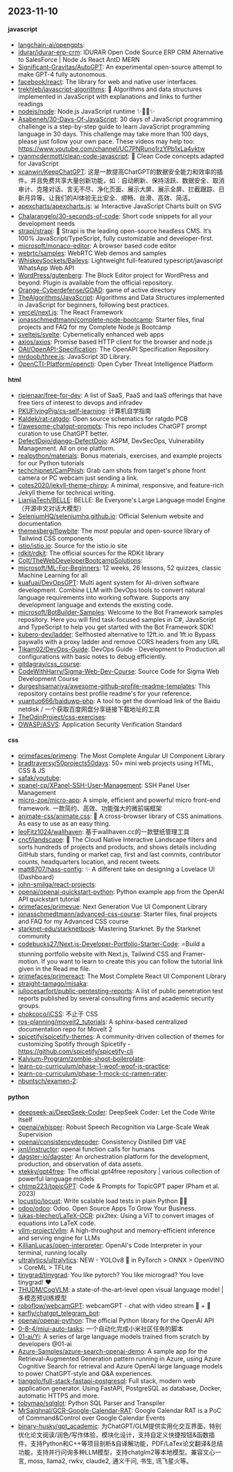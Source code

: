 ## 2023-11-10

#### javascript
* [langchain-ai/opengpts](https://github.com/langchain-ai/opengpts): 
* [idurar/idurar-erp-crm](https://github.com/idurar/idurar-erp-crm): IDURAR Open Code Source ERP CRM Alternative to SalesForce | Node Js React AntD MERN
* [Significant-Gravitas/AutoGPT](https://github.com/Significant-Gravitas/AutoGPT): An experimental open-source attempt to make GPT-4 fully autonomous.
* [facebook/react](https://github.com/facebook/react): The library for web and native user interfaces.
* [trekhleb/javascript-algorithms](https://github.com/trekhleb/javascript-algorithms): 📝 Algorithms and data structures implemented in JavaScript with explanations and links to further readings
* [nodejs/node](https://github.com/nodejs/node): Node.js JavaScript runtime ✨🐢🚀✨
* [Asabeneh/30-Days-Of-JavaScript](https://github.com/Asabeneh/30-Days-Of-JavaScript): 30 days of JavaScript programming challenge is a step-by-step guide to learn JavaScript programming language in 30 days. This challenge may take more than 100 days, please just follow your own pace. These videos may help too: https://www.youtube.com/channel/UC7PNRuno1rzYPb1xLa4yktw
* [ryanmcdermott/clean-code-javascript](https://github.com/ryanmcdermott/clean-code-javascript): 🛁 Clean Code concepts adapted for JavaScript
* [xcanwin/KeepChatGPT](https://github.com/xcanwin/KeepChatGPT): 这是一款提高ChatGPT的数据安全能力和效率的插件。并且免费共享大量创新功能，如：自动刷新、保持活跃、数据安全、取消审计、克隆对话、言无不尽、净化页面、展示大屏、展示全屏、拦截跟踪、日新月异等。让我们的AI体验无比安全、顺畅、丝滑、高效、简洁。
* [apexcharts/apexcharts.js](https://github.com/apexcharts/apexcharts.js): 📊 Interactive JavaScript Charts built on SVG
* [Chalarangelo/30-seconds-of-code](https://github.com/Chalarangelo/30-seconds-of-code): Short code snippets for all your development needs
* [strapi/strapi](https://github.com/strapi/strapi): 🚀 Strapi is the leading open-source headless CMS. It’s 100% JavaScript/TypeScript, fully customizable and developer-first.
* [microsoft/monaco-editor](https://github.com/microsoft/monaco-editor): A browser based code editor
* [webrtc/samples](https://github.com/webrtc/samples): WebRTC Web demos and samples
* [WhiskeySockets/Baileys](https://github.com/WhiskeySockets/Baileys): Lightweight full-featured typescript/javascript WhatsApp Web API
* [WordPress/gutenberg](https://github.com/WordPress/gutenberg): The Block Editor project for WordPress and beyond. Plugin is available from the official repository.
* [Orange-Cyberdefense/GOAD](https://github.com/Orange-Cyberdefense/GOAD): game of active directory
* [TheAlgorithms/JavaScript](https://github.com/TheAlgorithms/JavaScript): Algorithms and Data Structures implemented in JavaScript for beginners, following best practices.
* [vercel/next.js](https://github.com/vercel/next.js): The React Framework
* [jonasschmedtmann/complete-node-bootcamp](https://github.com/jonasschmedtmann/complete-node-bootcamp): Starter files, final projects and FAQ for my Complete Node.js Bootcamp
* [sveltejs/svelte](https://github.com/sveltejs/svelte): Cybernetically enhanced web apps
* [axios/axios](https://github.com/axios/axios): Promise based HTTP client for the browser and node.js
* [OAI/OpenAPI-Specification](https://github.com/OAI/OpenAPI-Specification): The OpenAPI Specification Repository
* [mrdoob/three.js](https://github.com/mrdoob/three.js): JavaScript 3D Library.
* [OpenCTI-Platform/opencti](https://github.com/OpenCTI-Platform/opencti): Open Cyber Threat Intelligence Platform

#### html
* [ripienaar/free-for-dev](https://github.com/ripienaar/free-for-dev): A list of SaaS, PaaS and IaaS offerings that have free tiers of interest to devops and infradev
* [PKUFlyingPig/cs-self-learning](https://github.com/PKUFlyingPig/cs-self-learning): 计算机自学指南
* [Kaldek/rat-ratgdo](https://github.com/Kaldek/rat-ratgdo): Open source schematics for ratgdo PCB
* [f/awesome-chatgpt-prompts](https://github.com/f/awesome-chatgpt-prompts): This repo includes ChatGPT prompt curation to use ChatGPT better.
* [DefectDojo/django-DefectDojo](https://github.com/DefectDojo/django-DefectDojo): ASPM, DevSecOps, Vulnerability Management. All on one platform.
* [realpython/materials](https://github.com/realpython/materials): Bonus materials, exercises, and example projects for our Python tutorials
* [techchipnet/CamPhish](https://github.com/techchipnet/CamPhish): Grab cam shots from target's phone front camera or PC webcam just sending a link.
* [cotes2020/jekyll-theme-chirpy](https://github.com/cotes2020/jekyll-theme-chirpy): A minimal, responsive, and feature-rich Jekyll theme for technical writing.
* [LianjiaTech/BELLE](https://github.com/LianjiaTech/BELLE): BELLE: Be Everyone's Large Language model Engine（开源中文对话大模型）
* [SeleniumHQ/seleniumhq.github.io](https://github.com/SeleniumHQ/seleniumhq.github.io): Official Selenium website and documentation
* [themesberg/flowbite](https://github.com/themesberg/flowbite): The most popular and open-source library of Tailwind CSS components
* [istio/istio.io](https://github.com/istio/istio.io): Source for the istio.io site
* [rdkit/rdkit](https://github.com/rdkit/rdkit): The official sources for the RDKit library
* [Colt/TheWebDeveloperBootcampSolutions](https://github.com/Colt/TheWebDeveloperBootcampSolutions): 
* [microsoft/ML-For-Beginners](https://github.com/microsoft/ML-For-Beginners): 12 weeks, 26 lessons, 52 quizzes, classic Machine Learning for all
* [kuafuai/DevOpsGPT](https://github.com/kuafuai/DevOpsGPT): Multi agent system for AI-driven software development. Combine LLM with DevOps tools to convert natural language requirements into working software. Supports any development language and extends the existing code.
* [microsoft/BotBuilder-Samples](https://github.com/microsoft/BotBuilder-Samples): Welcome to the Bot Framework samples repository. Here you will find task-focused samples in C#, JavaScript and TypeScript to help you get started with the Bot Framework SDK!
* [kubero-dev/ladder](https://github.com/kubero-dev/ladder): Selfhosted alternative to 12ft.io. and 1ft.io Bypass paywalls with a proxy ladder and remove CORS headers from any URL
* [Tikam02/DevOps-Guide](https://github.com/Tikam02/DevOps-Guide): DevOps Guide - Development to Production all configurations with basic notes to debug efficiently.
* [gitdagray/css_course](https://github.com/gitdagray/css_course): 
* [CodeWithHarry/Sigma-Web-Dev-Course](https://github.com/CodeWithHarry/Sigma-Web-Dev-Course): Source Code for Sigma Web Development Course
* [durgeshsamariya/awesome-github-profile-readme-templates](https://github.com/durgeshsamariya/awesome-github-profile-readme-templates): This repository contains best profile readme's for your reference.
* [yuantuo666/baiduwp-php](https://github.com/yuantuo666/baiduwp-php): A tool to get the download link of the Baidu netdisk / 一个获取百度网盘分享链接下载地址的工具
* [TheOdinProject/css-exercises](https://github.com/TheOdinProject/css-exercises): 
* [OWASP/ASVS](https://github.com/OWASP/ASVS): Application Security Verification Standard

#### css
* [primefaces/primeng](https://github.com/primefaces/primeng): The Most Complete Angular UI Component Library
* [bradtraversy/50projects50days](https://github.com/bradtraversy/50projects50days): 50+ mini web projects using HTML, CSS & JS
* [safak/youtube](https://github.com/safak/youtube): 
* [xpanel-cp/XPanel-SSH-User-Management](https://github.com/xpanel-cp/XPanel-SSH-User-Management): SSH Panel User Management
* [micro-zoe/micro-app](https://github.com/micro-zoe/micro-app): A simple, efficient and powerful micro front-end framework. 一款简约、高效、功能强大的微前端框架
* [animate-css/animate.css](https://github.com/animate-css/animate.css): 🍿 A cross-browser library of CSS animations. As easy to use as an easy thing.
* [leoFitz1024/wallhaven](https://github.com/leoFitz1024/wallhaven): 基于wallhaven.cc的一款壁纸管理工具
* [cncf/landscape](https://github.com/cncf/landscape): 🌄 The Cloud Native Interactive Landscape filters and sorts hundreds of projects and products, and shows details including GitHub stars, funding or market cap, first and last commits, contributor counts, headquarters location, and recent tweets.
* [matt8707/hass-config](https://github.com/matt8707/hass-config): ✨ A different take on designing a Lovelace UI (Dashboard)
* [john-smilga/react-projects](https://github.com/john-smilga/react-projects): 
* [openai/openai-quickstart-python](https://github.com/openai/openai-quickstart-python): Python example app from the OpenAI API quickstart tutorial
* [primefaces/primevue](https://github.com/primefaces/primevue): Next Generation Vue UI Component Library
* [jonasschmedtmann/advanced-css-course](https://github.com/jonasschmedtmann/advanced-css-course): Starter files, final projects and FAQ for my Advanced CSS course
* [starknet-edu/starknetbook](https://github.com/starknet-edu/starknetbook): Mastering Starknet. By the Starknet community
* [codebucks27/Next.js-Developer-Portfolio-Starter-Code](https://github.com/codebucks27/Next.js-Developer-Portfolio-Starter-Code): ⭐Build a stunning portfolio website with Next.js, Tailwind CSS and Framer-motion. If you want to learn to create this you can follow the tutorial link given in the Read me file.
* [primefaces/primereact](https://github.com/primefaces/primereact): The Most Complete React UI Component Library
* [straight-tamago/misaka](https://github.com/straight-tamago/misaka): 
* [juliocesarfort/public-pentesting-reports](https://github.com/juliocesarfort/public-pentesting-reports): A list of public penetration test reports published by several consulting firms and academic security groups.
* [chokcoco/iCSS](https://github.com/chokcoco/iCSS): 不止于 CSS
* [ros-planning/moveit2_tutorials](https://github.com/ros-planning/moveit2_tutorials): A sphinx-based centralized documentation repo for MoveIt 2
* [spicetify/spicetify-themes](https://github.com/spicetify/spicetify-themes): A community-driven collection of themes for customizing Spotify through Spicetify - https://github.com/spicetify/spicetify-cli
* [Kalvium-Program/zombie-shoot-boilerplate](https://github.com/Kalvium-Program/zombie-shoot-boilerplate): 
* [learn-co-curriculum/phase-1-woof-woof-js-practice](https://github.com/learn-co-curriculum/phase-1-woof-woof-js-practice): 
* [learn-co-curriculum/phase-1-mock-cc-ramen-rater](https://github.com/learn-co-curriculum/phase-1-mock-cc-ramen-rater): 
* [nbuntsch/examen-2](https://github.com/nbuntsch/examen-2): 

#### python
* [deepseek-ai/DeepSeek-Coder](https://github.com/deepseek-ai/DeepSeek-Coder): DeepSeek Coder: Let the Code Write Itself
* [openai/whisper](https://github.com/openai/whisper): Robust Speech Recognition via Large-Scale Weak Supervision
* [openai/consistencydecoder](https://github.com/openai/consistencydecoder): Consistency Distilled Diff VAE
* [jxnl/instructor](https://github.com/jxnl/instructor): openai function calls for humans
* [dagster-io/dagster](https://github.com/dagster-io/dagster): An orchestration platform for the development, production, and observation of data assets.
* [xtekky/gpt4free](https://github.com/xtekky/gpt4free): The official gpt4free repository | various collection of powerful language models
* [chtmp223/topicGPT](https://github.com/chtmp223/topicGPT): Code & Prompts for TopicGPT paper (Pham et al. 2023)
* [locustio/locust](https://github.com/locustio/locust): Write scalable load tests in plain Python 🚗💨
* [odoo/odoo](https://github.com/odoo/odoo): Odoo. Open Source Apps To Grow Your Business.
* [lukas-blecher/LaTeX-OCR](https://github.com/lukas-blecher/LaTeX-OCR): pix2tex: Using a ViT to convert images of equations into LaTeX code.
* [vllm-project/vllm](https://github.com/vllm-project/vllm): A high-throughput and memory-efficient inference and serving engine for LLMs
* [KillianLucas/open-interpreter](https://github.com/KillianLucas/open-interpreter): OpenAI's Code Interpreter in your terminal, running locally
* [ultralytics/ultralytics](https://github.com/ultralytics/ultralytics): NEW - YOLOv8 🚀 in PyTorch > ONNX > OpenVINO > CoreML > TFLite
* [tinygrad/tinygrad](https://github.com/tinygrad/tinygrad): You like pytorch? You like micrograd? You love tinygrad! ❤️
* [THUDM/CogVLM](https://github.com/THUDM/CogVLM): a state-of-the-art-level open visual language model | 多模态预训练模型
* [roboflow/webcamGPT](https://github.com/roboflow/webcamGPT): webcamGPT - chat with video stream 💬 + 📸
* [karfly/chatgpt_telegram_bot](https://github.com/karfly/chatgpt_telegram_bot): 
* [openai/openai-python](https://github.com/openai/openai-python): The official Python library for the OpenAI API
* [0-8-4/miui-auto-tasks](https://github.com/0-8-4/miui-auto-tasks): 一个自动化完成小米社区任务的脚本
* [01-ai/Yi](https://github.com/01-ai/Yi): A series of large language models trained from scratch by developers @01-ai
* [Azure-Samples/azure-search-openai-demo](https://github.com/Azure-Samples/azure-search-openai-demo): A sample app for the Retrieval-Augmented Generation pattern running in Azure, using Azure Cognitive Search for retrieval and Azure OpenAI large language models to power ChatGPT-style and Q&A experiences.
* [tiangolo/full-stack-fastapi-postgresql](https://github.com/tiangolo/full-stack-fastapi-postgresql): Full stack, modern web application generator. Using FastAPI, PostgreSQL as database, Docker, automatic HTTPS and more.
* [tobymao/sqlglot](https://github.com/tobymao/sqlglot): Python SQL Parser and Transpiler
* [MrSaighnal/GCR-Google-Calendar-RAT](https://github.com/MrSaighnal/GCR-Google-Calendar-RAT): Google Calendar RAT is a PoC of Command&Control over Google Calendar Events
* [binary-husky/gpt_academic](https://github.com/binary-husky/gpt_academic): 为ChatGPT/GLM提供实用化交互界面，特别优化论文阅读/润色/写作体验，模块化设计，支持自定义快捷按钮&函数插件，支持Python和C++等项目剖析&自译解功能，PDF/LaTex论文翻译&总结功能，支持并行问询多种LLM模型，支持chatglm2等本地模型。兼容文心一言, moss, llama2, rwkv, claude2, 通义千问, 书生, 讯飞星火等。
